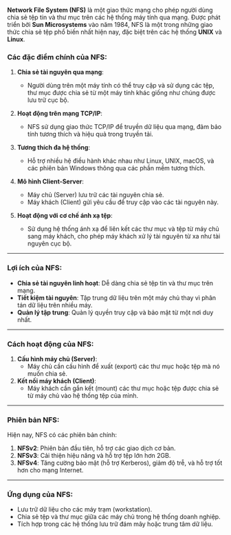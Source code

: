 **Network File System (NFS)** là một giao thức mạng cho phép người dùng chia sẻ tệp tin và thư mục trên các hệ thống máy tính qua mạng. Được phát triển bởi **Sun Microsystems** vào năm 1984, NFS là một trong những giao thức chia sẻ tệp phổ biến nhất hiện nay, đặc biệt trên các hệ thống **UNIX** và **Linux**.

### **Các đặc điểm chính của NFS**:
1. **Chia sẻ tài nguyên qua mạng**:
   - Người dùng trên một máy tính có thể truy cập và sử dụng các tệp, thư mục được chia sẻ từ một máy tính khác giống như chúng được lưu trữ cục bộ.

2. **Hoạt động trên mạng TCP/IP**:
   - NFS sử dụng giao thức TCP/IP để truyền dữ liệu qua mạng, đảm bảo tính tương thích và hiệu quả trong truyền tải.

3. **Tương thích đa hệ thống**:
   - Hỗ trợ nhiều hệ điều hành khác nhau như Linux, UNIX, macOS, và các phiên bản Windows thông qua các phần mềm tương thích.

4. **Mô hình Client-Server**:
   - Máy chủ (Server) lưu trữ các tài nguyên chia sẻ.
   - Máy khách (Client) gửi yêu cầu để truy cập vào các tài nguyên này.

5. **Hoạt động với cơ chế ánh xạ tệp**:
   - Sử dụng hệ thống ánh xạ để liên kết các thư mục và tệp từ máy chủ sang máy khách, cho phép máy khách xử lý tài nguyên từ xa như tài nguyên cục bộ.

---

### **Lợi ích của NFS**:
- **Chia sẻ tài nguyên linh hoạt**: Dễ dàng chia sẻ tệp tin và thư mục trên mạng.
- **Tiết kiệm tài nguyên**: Tập trung dữ liệu trên một máy chủ thay vì phân tán dữ liệu trên nhiều máy.
- **Quản lý tập trung**: Quản lý quyền truy cập và bảo mật từ một nơi duy nhất.

---

### **Cách hoạt động của NFS**:
1. **Cấu hình máy chủ (Server)**:
   - Máy chủ cần cấu hình để xuất (export) các thư mục hoặc tệp mà nó muốn chia sẻ.
2. **Kết nối máy khách (Client)**:
   - Máy khách cần gắn kết (mount) các thư mục hoặc tệp được chia sẻ từ máy chủ vào hệ thống tệp của mình.

---

### **Phiên bản NFS**:
Hiện nay, NFS có các phiên bản chính:
1. **NFSv2**: Phiên bản đầu tiên, hỗ trợ các giao dịch cơ bản.
2. **NFSv3**: Cải thiện hiệu năng và hỗ trợ tệp lớn hơn 2GB.
3. **NFSv4**: Tăng cường bảo mật (hỗ trợ Kerberos), giảm độ trễ, và hỗ trợ tốt hơn cho mạng Internet.

---

### **Ứng dụng của NFS**:
- Lưu trữ dữ liệu cho các máy trạm (workstation).
- Chia sẻ tệp và thư mục giữa các máy chủ trong hệ thống doanh nghiệp.
- Tích hợp trong các hệ thống lưu trữ đám mây hoặc trung tâm dữ liệu.

